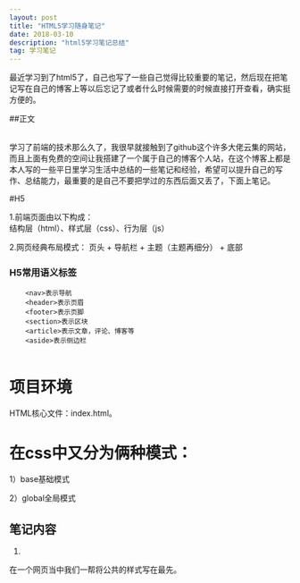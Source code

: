 ```yaml
---
layout: post
title: "HTML5学习随身笔记"
date: 2018-03-10
description: "html5学习笔记总结"
tag: 学习笔记 
--- 
```

 

  最近学习到了html5了，自己也写了一些自己觉得比较重要的笔记，然后现在把笔记写在自己的博客上等以后忘记了或者什么时候需要的时候直接打开查看，确实挺方便的。<br/>

##正文

<br/>
学习了前端的技术那么久了，我很早就接触到了github这个许多大佬云集的网站，而且上面有免费的空间让我搭建了一个属于自己的博客个人站，在这个博客上都是本人写的一些平日里学习生活中总结的一些笔记和经验，希望可以提升自己的写作、总结能力，最重要的是自己不要把学过的东西后面又丢了，下面上笔记。<br/>

#H5

1.前端页面由以下构成：<br/>
		结构层（html）、样式层（css）、行为层（js）<br/>
	
2.网页经典布局模式：
  页头 + 导航栏 + 主题（主题再细分） + 底部 
	
### H5常用语义标签<br/>



```
	<nav>表示导航
	<header>表示页眉
	<footer>表示页脚
	<section>表示区块
	<article>表示文章，评论、博客等
	<aside>表示侧边栏
	
```

 
# 项目环境
HTML核心文件：index.html。
# 在css中又分为俩种模式：

 1）base基础模式
 
 2）global全局模式
 
 ## 笔记内容
 1.
 
 在一个网页当中我们一帮将公共的样式写在最先。
	
